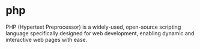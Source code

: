 # php

PHP (Hypertext Preprocessor) is a widely-used, open-source scripting language specifically designed for web development, enabling dynamic and interactive web pages with ease.
